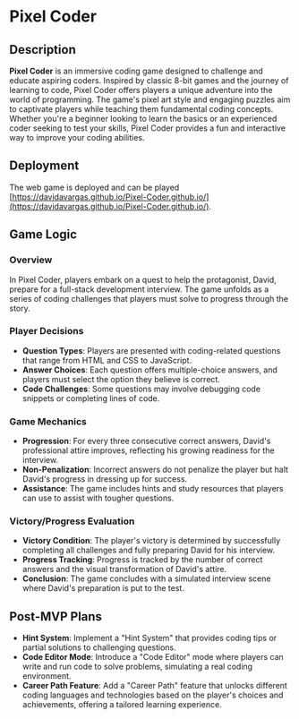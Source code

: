 # Pixel Coder

## Description

**Pixel Coder** is an immersive coding game designed to challenge and educate aspiring coders. Inspired by classic 8-bit games and the journey of learning to code, Pixel Coder offers players a unique adventure into the world of programming. The game's pixel art style and engaging puzzles aim to captivate players while teaching them fundamental coding concepts. Whether you're a beginner looking to learn the basics or an experienced coder seeking to test your skills, Pixel Coder provides a fun and interactive way to improve your coding abilities.

## Deployment

The web game is deployed and can be played [https://davidavargas.github.io/Pixel-Coder.github.io/](https://davidavargas.github.io/Pixel-Coder.github.io/).

## Game Logic

### Overview

In Pixel Coder, players embark on a quest to help the protagonist, David, prepare for a full-stack development interview. The game unfolds as a series of coding challenges that players must solve to progress through the story.

### Player Decisions

- **Question Types**: Players are presented with coding-related questions that range from HTML and CSS to JavaScript.
- **Answer Choices**: Each question offers multiple-choice answers, and players must select the option they believe is correct.
- **Code Challenges**: Some questions may involve debugging code snippets or completing lines of code.

### Game Mechanics

- **Progression**: For every three consecutive correct answers, David's professional attire improves, reflecting his growing readiness for the interview.
- **Non-Penalization**: Incorrect answers do not penalize the player but halt David's progress in dressing up for success.
- **Assistance**: The game includes hints and study resources that players can use to assist with tougher questions.

### Victory/Progress Evaluation

- **Victory Condition**: The player's victory is determined by successfully completing all challenges and fully preparing David for his interview.
- **Progress Tracking**: Progress is tracked by the number of correct answers and the visual transformation of David's attire.
- **Conclusion**: The game concludes with a simulated interview scene where David's preparation is put to the test.

## Post-MVP Plans

- **Hint System**: Implement a "Hint System" that provides coding tips or partial solutions to challenging questions.
- **Code Editor Mode**: Introduce a "Code Editor" mode where players can write and run code to solve problems, simulating a real coding environment.
- **Career Path Feature**: Add a "Career Path" feature that unlocks different coding languages and technologies based on the player's choices and achievements, offering a tailored learning experience.